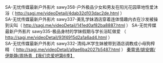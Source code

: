  SA-无忧传媒最新户外影片  sawy358-户外极品少女和男友在阳光花园草地性爱沐浴（ http://sagj.me/videoDetail/4dab32d103dac2de.html ）  
 SA-无忧传媒最新户外影片  sawy337-美乳学妹酒店穿着连体情趣内衣在沙发被操到尖叫（ http://sagj.me/videoDetail/141ed0af82ba8887.html ）
 SA-无忧传媒最新户外影片  sawy335-极品身材的学妹假期与学长浴缸做爱     （ http://sagj.me/videoDetail/93f4915d2a1a6ad4.html ）         
 SA-无忧传媒最新户外影片  sawy332-清纯JK学生妹被带到酒店调教成小母狗榨精 （ http://sagj.me/videoDetail/a9ae6ba2027b5487.html ）
[秦霄贤/姚安娜/伊能静/周扬青   【我们恋爱吧第6季】]([[http://sagj.me/videoDetail/a9ae6ba2027b5487.html])
